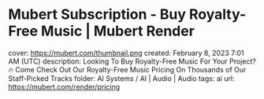 # Mubert Subscription - Buy Royalty-Free Music | Mubert Render

cover: https://mubert.com/thumbnail.png
created: February 8, 2023 7:01 AM (UTC)
description: Looking To Buy Royalty-Free Music For Your Project? 🔥 Come Check Out Our Royalty-Free Music Pricing On Thousands of Our Staff-Picked Tracks
folder: AI Systems / AI | Audio | Audio
tags: ai
url: https://mubert.com/render/pricing